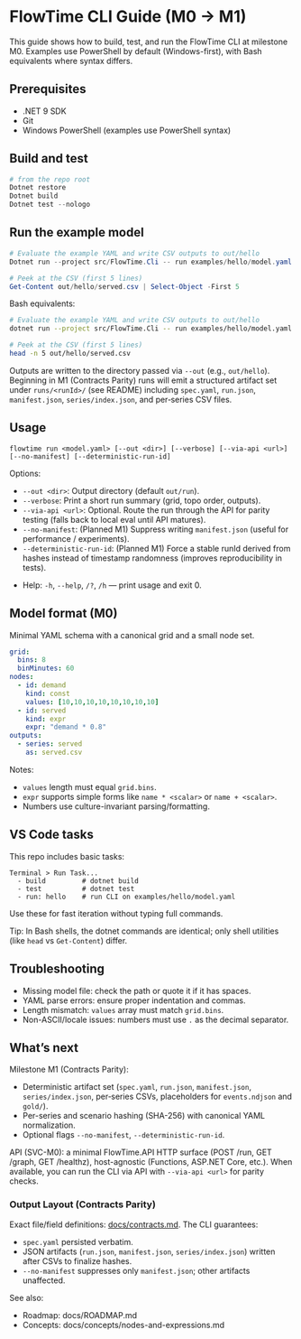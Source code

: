 # FlowTime CLI Guide (M0 → M1)

This guide shows how to build, test, and run the FlowTime CLI at milestone M0.
Examples use PowerShell by default (Windows-first), with Bash equivalents where syntax differs.

## Prerequisites

- .NET 9 SDK
- Git
- Windows PowerShell (examples use PowerShell syntax)

## Build and test

```powershell
# from the repo root
Dotnet restore
Dotnet build
Dotnet test --nologo
```

## Run the example model

```powershell
# Evaluate the example YAML and write CSV outputs to out/hello
Dotnet run --project src/FlowTime.Cli -- run examples/hello/model.yaml --out out/hello --verbose

# Peek at the CSV (first 5 lines)
Get-Content out/hello/served.csv | Select-Object -First 5
```

Bash equivalents:

```bash
# Evaluate the example YAML and write CSV outputs to out/hello
dotnet run --project src/FlowTime.Cli -- run examples/hello/model.yaml --out out/hello --verbose

# Peek at the CSV (first 5 lines)
head -n 5 out/hello/served.csv
```

Outputs are written to the directory passed via `--out` (e.g., `out/hello`). Beginning in M1 (Contracts Parity) runs will emit a structured artifact set under `runs/<runId>/` (see README) including `spec.yaml`, `run.json`, `manifest.json`, `series/index.json`, and per‑series CSV files.

## Usage

```text
flowtime run <model.yaml> [--out <dir>] [--verbose] [--via-api <url>] [--no-manifest] [--deterministic-run-id]
```

Options:
* `--out <dir>`: Output directory (default `out/run`).
* `--verbose`: Print a short run summary (grid, topo order, outputs).
* `--via-api <url>`: Optional. Route the run through the API for parity testing (falls back to local eval until API matures).
* `--no-manifest`: (Planned M1) Suppress writing `manifest.json` (useful for performance / experiments).
* `--deterministic-run-id`: (Planned M1) Force a stable runId derived from hashes instead of timestamp randomness (improves reproducibility in tests).
 - Help: `-h`, `--help`, `/?`, `/h` — print usage and exit 0.

## Model format (M0)

Minimal YAML schema with a canonical grid and a small node set.

```yaml
grid:
  bins: 8
  binMinutes: 60
nodes:
  - id: demand
    kind: const
    values: [10,10,10,10,10,10,10,10]
  - id: served
    kind: expr
    expr: "demand * 0.8"
outputs:
  - series: served
    as: served.csv
```

Notes:
- `values` length must equal `grid.bins`.
- `expr` supports simple forms like `name * <scalar>` or `name + <scalar>`.
- Numbers use culture-invariant parsing/formatting.

## VS Code tasks

This repo includes basic tasks:

```text
Terminal > Run Task...
  - build         # dotnet build
  - test          # dotnet test
  - run: hello    # run CLI on examples/hello/model.yaml
```

Use these for fast iteration without typing full commands.

Tip: In Bash shells, the dotnet commands are identical; only shell utilities (like `head` vs `Get-Content`) differ.

## Troubleshooting

- Missing model file: check the path or quote it if it has spaces.
- YAML parse errors: ensure proper indentation and commas.
- Length mismatch: `values` array must match `grid.bins`.
- Non-ASCII/locale issues: numbers must use `.` as the decimal separator.

## What’s next

Milestone M1 (Contracts Parity):
* Deterministic artifact set (`spec.yaml`, `run.json`, `manifest.json`, `series/index.json`, per‑series CSVs, placeholders for `events.ndjson` and `gold/`).
* Per-series and scenario hashing (SHA-256) with canonical YAML normalization.
* Optional flags `--no-manifest`, `--deterministic-run-id`.

API (SVC-M0): a minimal FlowTime.API HTTP surface (POST /run, GET /graph, GET /healthz), host-agnostic (Functions, ASP.NET Core, etc.). When available, you can run the CLI via API with `--via-api <url>` for parity checks.

### Output Layout (Contracts Parity)
Exact file/field definitions: [docs/contracts.md](docs/contracts.md). The CLI guarantees:
* `spec.yaml` persisted verbatim.
* JSON artifacts (`run.json`, `manifest.json`, `series/index.json`) written after CSVs to finalize hashes.
* `--no-manifest` suppresses only `manifest.json`; other artifacts unaffected.

See also:
- Roadmap: docs/ROADMAP.md
- Concepts: docs/concepts/nodes-and-expressions.md
